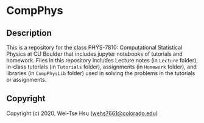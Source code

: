 CompPhys
===================
## Description
This is a repository for the class PHYS-7810: Computational Statistical Physics at CU Boulder that includes jupyter notebooks of tutorials and homework. Files in this repository includes Lecture notes (in `Lecture` folder), in-class tutorials (in `Tutorials` folder), assignments (in `Homework` folder), and libraries (in `CompPhysLib` folder) used in solving the problems in the tutorials or assignments.

## Copyright
Copyright (c) 2020, Wei-Tse Hsu (wehs7661@colorado.edu)
